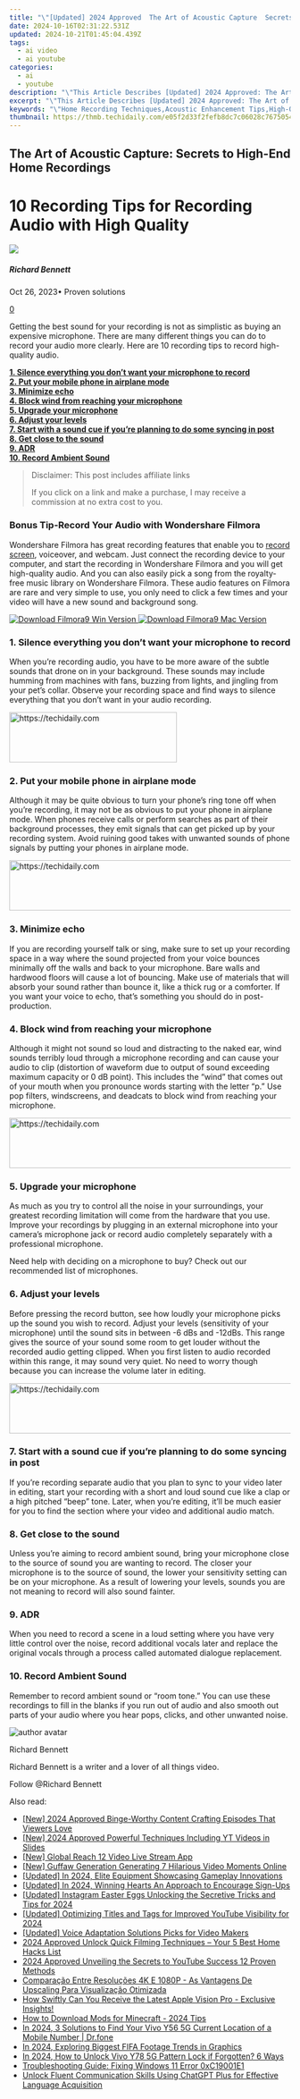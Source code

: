 ```yaml
---
title: "\"[Updated] 2024 Approved  The Art of Acoustic Capture  Secrets to High-End Home Recordings\""
date: 2024-10-16T02:31:22.531Z
updated: 2024-10-21T01:45:04.439Z
tags:
  - ai video
  - ai youtube
categories:
  - ai
  - youtube
description: "\"This Article Describes [Updated] 2024 Approved: The Art of Acoustic Capture: Secrets to High-End Home Recordings\""
excerpt: "\"This Article Describes [Updated] 2024 Approved: The Art of Acoustic Capture: Secrets to High-End Home Recordings\""
keywords: "\"Home Recording Techniques,Acoustic Enhancement Tips,High-Quality Studio Setup,DIY Sound Capture Guide,Room Acoustics Mastery,Audio Quality Secrets,Professional Home Mixing\""
thumbnail: https://thmb.techidaily.com/e05f2d33f2fefb8dc7c06028c76750542668dde0166f66e5a57d5c818d2809aa.jpg
---
```


## The Art of Acoustic Capture: Secrets to High-End Home Recordings

# 10 Recording Tips for Recording Audio with High Quality

![](https://images.wondershare.com/filmora/article-images/richard-bennett.jpg)

##### Richard Bennett

 Oct 26, 2023• Proven solutions

[0](#commentsBoxSeoTemplate)

Getting the best sound for your recording is not as simplistic as buying an expensive microphone. There are many different things you can do to record your audio more clearly. Here are 10 recording tips to record high-quality audio.

[**1\. Silence everything you don’t want your microphone to record**](#Silence)  
[**2\. Put your mobile phone in airplane mode**](#airplane-mode)  
[**3\. Minimize echo**](#Minimize-echo)  
[**4\. Block wind from reaching your microphone**](#Block-wind)  
[**5\. Upgrade your microphone**](#Upgrade-your-microphone)  
[**6\. Adjust your levels**](#Adjust-your-levels)  
[**7\. Start with a sound cue if you’re planning to do some syncing in post**](#sound-cue)  
[**8\. Get close to the sound**](#Get-close-to-the-sound)  
[**9\. ADR**](#ADR)  
[**10\. Record Ambient Sound**](#Record-Ambient-Sound)

>  Disclaimer: This post includes affiliate links
>
>  If you click on a link and make a purchase, I may receive a commission at no extra cost to you.
>

### Bonus Tip-Record Your Audio with Wondershare Filmora

Wondershare Filmora has great recording features that enable you to [record screen](https://tools.techidaily.com/wondershare/filmora/download/), voiceover, and webcam. Just connect the recording device to your computer, and start the recording in Wondershare Filmora and you will get high-quality audio. And you can also easily pick a song from the royalty-free music library on Wondershare Filmora. These audio features on Filmora are rare and very simple to use, you only need to click a few times and your video will have a new sound and background song.

[![Download Filmora9 Win Version](https://images.wondershare.com/filmora/guide/download-btn-win.jpg) ](https://tools.techidaily.com/wondershare/filmora/download/) [![Download Filmora9 Mac Version](https://images.wondershare.com/filmora/guide/download-btn-mac.jpg) ](https://tools.techidaily.com/wondershare/filmora/download/)

### **1\. Silence everything you don’t want your microphone to record**

When you’re recording audio, you have to be more aware of the subtle sounds that drone on in your background. These sounds may include humming from machines with fans, buzzing from lights, and jingling from your pet’s collar. Observe your recording space and find ways to silence everything that you don’t want in your audio recording.

<!-- affiliate ads begin -->
<a href="https://aligracehair.sjv.io/c/5597632/1997657/19272" target="_top" id="1997657">
  <img src="//a.impactradius-go.com/display-ad/19272-1997657" border="0" alt="https://techidaily.com" width="300" height="90"/>
</a>
<img height="0" width="0" src="https://aligracehair.sjv.io/i/5597632/1997657/19272" style="position:absolute;visibility:hidden;" border="0" />
<!-- affiliate ads end -->

### **2\. Put your mobile phone in airplane mode**

Although it may be quite obvious to turn your phone’s ring tone off when you’re recording, it may not be as obvious to put your phone in airplane mode. When phones receive calls or perform searches as part of their background processes, they emit signals that can get picked up by your recording system. Avoid ruining good takes with unwanted sounds of phone signals by putting your phones in airplane mode.

<!-- affiliate ads begin -->
<a href="https://aligracehair.sjv.io/c/5597632/1884021/19272" target="_top" id="1884021">
  <img src="//a.impactradius-go.com/display-ad/19272-1884021" border="0" alt="https://techidaily.com" width="728" height="90"/>
</a>
<img height="0" width="0" src="https://aligracehair.sjv.io/i/5597632/1884021/19272" style="position:absolute;visibility:hidden;" border="0" />
<!-- affiliate ads end -->

### **3\. Minimize echo**

If you are recording yourself talk or sing, make sure to set up your recording space in a way where the sound projected from your voice bounces minimally off the walls and back to your microphone. Bare walls and hardwood floors will cause a lot of bouncing. Make use of materials that will absorb your sound rather than bounce it, like a thick rug or a comforter. If you want your voice to echo, that’s something you should do in post-production.

### **4\. Block wind from reaching your microphone**

Although it might not sound so loud and distracting to the naked ear, wind sounds terribly loud through a microphone recording and can cause your audio to clip (distortion of waveform due to output of sound exceeding maximum capacity or 0 dB point). This includes the “wind” that comes out of your mouth when you pronounce words starting with the letter “p.” Use pop filters, windscreens, and deadcats to block wind from reaching your microphone.

<!-- affiliate ads begin -->
<a href="https://appsumo.8odi.net/c/5597632/2129738/7443" target="_top" id="2129738">
  <img src="//a.impactradius-go.com/display-ad/7443-2129738" border="0" alt="https://techidaily.com" width="728" height="90"/>
</a>
<img height="0" width="0" src="https://appsumo.8odi.net/i/5597632/2129738/7443" style="position:absolute;visibility:hidden;" border="0" />
<!-- affiliate ads end -->

### **5\. Upgrade your microphone**

As much as you try to control all the noise in your surroundings, your greatest recording limitation will come from the hardware that you use. Improve your recordings by plugging in an external microphone into your camera’s microphone jack or record audio completely separately with a professional microphone.

Need help with deciding on a microphone to buy? Check out our recommended list of microphones.

### **6\. Adjust your levels**

Before pressing the record button, see how loudly your microphone picks up the sound you wish to record. Adjust your levels (sensitivity of your microphone) until the sound sits in between -6 dBs and -12dBs. This range gives the source of your sound some room to get louder without the recorded audio getting clipped. When you first listen to audio recorded within this range, it may sound very quiet. No need to worry though because you can increase the volume later in editing.

<!-- affiliate ads begin -->
<a href="https://appsumo.8odi.net/c/5597632/2037335/7443" target="_top" id="2037335">
  <img src="//a.impactradius-go.com/display-ad/7443-2037335" border="0" alt="https://techidaily.com" width="728" height="90"/>
</a>
<img height="0" width="0" src="https://appsumo.8odi.net/i/5597632/2037335/7443" style="position:absolute;visibility:hidden;" border="0" />
<!-- affiliate ads end -->

### **7\. Start with a sound cue if you’re planning to do some syncing in post**

If you’re recording separate audio that you plan to sync to your video later in editing, start your recording with a short and loud sound cue like a clap or a high pitched “beep” tone. Later, when you’re editing, it’ll be much easier for you to find the section where your video and additional audio match.

### **8\. Get close to the sound**

Unless you’re aiming to record ambient sound, bring your microphone close to the source of sound you are wanting to record. The closer your microphone is to the source of sound, the lower your sensitivity setting can be on your microphone. As a result of lowering your levels, sounds you are not meaning to record will also sound fainter.

### **9\. ADR**

When you need to record a scene in a loud setting where you have very little control over the noise, record additional vocals later and replace the original vocals through a process called automated dialogue replacement.

### **10\. Record Ambient Sound**

Remember to record ambient sound or “room tone.” You can use these recordings to fill in the blanks if you run out of audio and also smooth out parts of your audio where you hear pops, clicks, and other unwanted noise.

![author avatar](https://images.wondershare.com/filmora/article-images/richard-bennett.jpg)

Richard Bennett

Richard Bennett is a writer and a lover of all things video.

Follow @Richard Bennett

<ins class="adsbygoogle"
     style="display:block"
     data-ad-format="autorelaxed"
     data-ad-client="ca-pub-7571918770474297"
     data-ad-slot="1223367746"></ins>

<ins class="adsbygoogle"
     style="display:block"
     data-ad-client="ca-pub-7571918770474297"
     data-ad-slot="8358498916"
     data-ad-format="auto"
     data-full-width-responsive="true"></ins>

<span class="atpl-alsoreadstyle">Also read:</span>
<div><ul>
<li><a href="https://youtube-data.techidaily.com/024-approved-binge-worthy-content-crafting-episodes-that-viewers-love/"><u>[New] 2024 Approved Binge-Worthy Content Crafting Episodes That Viewers Love</u></a></li>
<li><a href="https://youtube-data.techidaily.com/024-approved-powerful-techniques-including-yt-videos-in-slides/"><u>[New] 2024 Approved Powerful Techniques Including YT Videos in Slides</u></a></li>
<li><a href="https://some-knowledge.techidaily.com/new-global-reach-12-video-live-stream-app/"><u>[New] Global Reach 12 Video Live Stream App</u></a></li>
<li><a href="https://youtube-data.techidaily.com/uffaw-generation-generating-7-hilarious-video-moments-online/"><u>[New] Guffaw Generation Generating 7 Hilarious Video Moments Online</u></a></li>
<li><a href="https://youtube-data.techidaily.com/ed-in-2024-elite-equipment-showcasing-gameplay-innovations/"><u>[Updated] In 2024, Elite Equipment Showcasing Gameplay Innovations</u></a></li>
<li><a href="https://youtube-data.techidaily.com/ed-in-2024-winning-hearts-an-approach-to-encourage-sign-ups/"><u>[Updated] In 2024, Winning Hearts An Approach to Encourage Sign-Ups</u></a></li>
<li><a href="https://instagram-clips.techidaily.com/updated-instagram-easter-eggs-unlocking-the-secretive-tricks-and-tips-for-2024/"><u>[Updated] Instagram Easter Eggs Unlocking the Secretive Tricks and Tips for 2024</u></a></li>
<li><a href="https://youtube-data.techidaily.com/ed-optimizing-titles-and-tags-for-improved-youtube-visibility-for-2024/"><u>[Updated] Optimizing Titles and Tags for Improved YouTube Visibility for 2024</u></a></li>
<li><a href="https://youtube-data.techidaily.com/ed-voice-adaptation-solutions-picks-for-video-makers/"><u>[Updated] Voice Adaptation Solutions Picks for Video Makers</u></a></li>
<li><a href="https://some-approaches.techidaily.com/2024-approved-unlock-quick-filming-techniques-your-5-best-home-hacks-list/"><u>2024 Approved Unlock Quick Filming Techniques – Your 5 Best Home Hacks List</u></a></li>
<li><a href="https://youtube-data.techidaily.com/approved-unveiling-the-secrets-to-youtube-success-12-proven-methods/"><u>2024 Approved Unveiling the Secrets to YouTube Success 12 Proven Methods</u></a></li>
<li><a href="https://win-top.techidaily.com/comparacao-entre-resolucoes-4k-e-1080p-as-vantagens-de-upscaling-para-visualizacao-otimizada/"><u>Comparação Entre Resoluções 4K E 1080P - As Vantagens De Upscaling Para Visualização Otimizada</u></a></li>
<li><a href="https://technical-tips.techidaily.com/how-swiftly-can-you-receive-the-latest-apple-vision-pro-exclusive-insights/"><u>How Swiftly Can You Receive the Latest Apple Vision Pro - Exclusive Insights!</u></a></li>
<li><a href="https://techtrends.techidaily.com/how-to-download-mods-for-minecraft-2024-tips/"><u>How to Download Mods for Minecraft - 2024 Tips</u></a></li>
<li><a href="https://android-location-track.techidaily.com/in-2024-3-solutions-to-find-your-vivo-y56-5g-current-location-of-a-mobile-number-drfone-by-drfone-virtual-android/"><u>In 2024, 3 Solutions to Find Your Vivo Y56 5G Current Location of a Mobile Number | Dr.fone</u></a></li>
<li><a href="https://youtube-data.techidaily.com/24-exploring-biggest-fifa-footage-trends-in-graphics/"><u>In 2024, Exploring Biggest FIFA Footage Trends in Graphics</u></a></li>
<li><a href="https://android-unlock.techidaily.com/in-2024-how-to-unlock-vivo-y78-5g-pattern-lock-if-forgotten-6-ways-by-drfone-android/"><u>In 2024, How to Unlock Vivo Y78 5G Pattern Lock if Forgotten? 6 Ways</u></a></li>
<li><a href="https://win-answers.techidaily.com/troubleshooting-guide-fixing-windows-11-error-0xc19001e1/"><u>Troubleshooting Guide: Fixing Windows 11 Error 0xC19001E1</u></a></li>
<li><a href="https://tech-hub.techidaily.com/unlock-fluent-communication-skills-using-chatgpt-plus-for-effective-language-acquisition/"><u>Unlock Fluent Communication Skills Using ChatGPT Plus for Effective Language Acquisition</u></a></li>
</ul></div>

